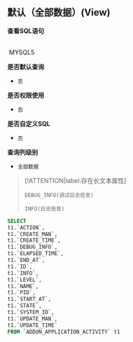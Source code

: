 ## 默认（全部数据）(View) <!-- {docsify-ignore-all} -->



<p class="panel-title"><b>查看SQL语句</b></p>
<br>

<el-row>
&nbsp;<el-tag @click="MYSQL5 = true">MYSQL5</el-tag>
</el-row>

<br>
<p class="panel-title"><b>是否默认查询</b></p>

* `否`

<p class="panel-title"><b>是否权限使用</b></p>

* `否`

<p class="panel-title"><b>是否自定义SQL</b></p>

* `否`

<p class="panel-title"><b>查询列级别</b></p>

* `全部数据`

> [!ATTENTION|label:存在长文本属性]
>
> `DEBUG_INFO(调试日志信息)`
>
> `INFO(日志信息)`






<el-dialog v-model="MYSQL5" title="MYSQL5">

```sql
SELECT
t1.`ACTION`,
t1.`CREATE_MAN`,
t1.`CREATE_TIME`,
t1.`DEBUG_INFO`,
t1.`ELAPSED_TIME`,
t1.`END_AT`,
t1.`ID`,
t1.`INFO`,
t1.`LEVEL`,
t1.`NAME`,
t1.`PID`,
t1.`START_AT`,
t1.`STATE`,
t1.`SYSTEM_ID`,
t1.`UPDATE_MAN`,
t1.`UPDATE_TIME`
FROM `ADDON_APPLICATION_ACTIVITY` t1 


```

</el-dialog>

<script>
 const { createApp } = Vue
  createApp({
    data() {
      return {
                MYSQL5 : false
        
      }
    },
    methods: {
    }
  }).use(ElementPlus).mount('#app')
</script>